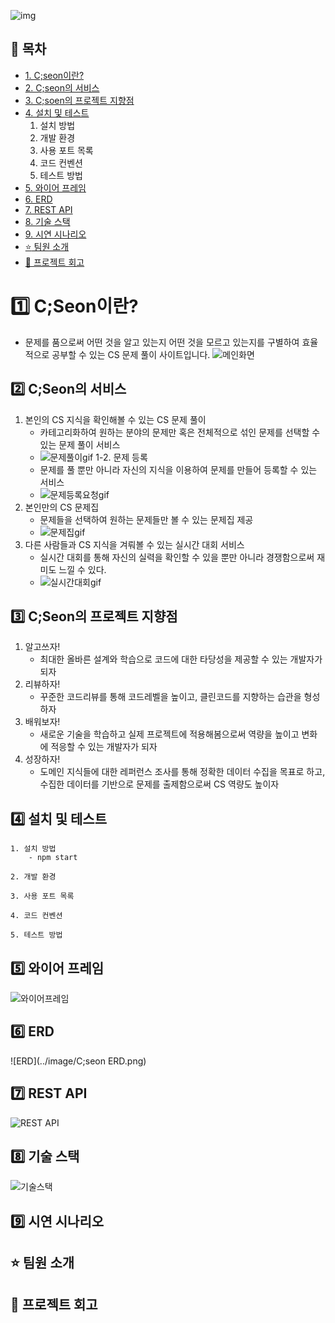 ![img](../front/public/favicon.ico)


## :scroll: 목차

- [1. C;seon이란?](#one-cseon이란)
- [2. C;seon의 서비스](#two-c;seon의-서비스)
- [3. C;soen의 프로젝트 지향점](#three-c;seon의-프로젝트-지향점)
- [4. 설치 및 테스트](#four-설치-및-테스트)
    1. 설치 방법
    2. 개발 환경
    3. 사용 포트 목록
    4. 코드 컨벤션
    5. 테스트 방법
- [5. 와이어 프레임](#five-와이어-프레임)
- [6. ERD](#six-erd)
- [7. REST API](#seven-rest-api)
- [8. 기술 스택](#eight-기술-스택)
- [9. 시연 시나리오](#nine-시연-시나리오)
- [:star: 팀원 소개](#star-팀원-소개)
- [:star2: 프로젝트 회고](#star2-프로젝트-회고)

# :one: C;Seon이란?
- 문제를 품으로써 어떤 것을 알고 있는지 어떤 것을 모르고 있는지를 구별하여 효율적으로 공부할 수 있는 CS 문제 풀이 사이트입니다.
![메인화면](../image/메인화면.png)
## :two: C;Seon의 서비스
1. 본인의 CS 지식을 확인해볼 수 있는 CS 문제 풀이
    - 카테고리화하여 원하는 분야의 문제만 혹은 전체적으로 섞인 문제를 선택할 수 있는 문제 풀이 서비스
    - ![문제풀이gif]()
1-2. 문제 등록
    - 문제를 풀 뿐만 아니라 자신의 지식을 이용하여 문제를 만들어 등록할 수 있는 서비스
    - ![문제등록요청gif]()
2. 본인만의 CS 문제집
    - 문제들을 선택하여 원하는 문제들만 볼 수 있는 문제집 제공
    - ![문제집gif]()
3. 다른 사람들과 CS 지식을 겨뤄볼 수 있는 실시간 대회 서비스
    - 실시간 대회를 통해 자신의 실력을 확인할 수 있을 뿐만 아니라 경쟁함으로써 재미도 느낄 수 있다.
    - ![실시간대회gif]()
## :three: C;Seon의 프로젝트 지향점
1. 알고쓰자!
    - 최대한 올바른 설계와 학습으로 코드에 대한 타당성을 제공할 수 있는 개발자가 되자
2. 리뷰하자!
    - 꾸준한 코드리뷰를 통해 코드레벨을 높이고, 클린코드를 지향하는 습관을 형성하자
3. 배워보자!
    - 새로운 기술을 학습하고 실제 프로젝트에 적용해봄으로써 역량을 높이고 변화에 적응할 수 있는 개발자가 되자
4. 성장하자!
    - 도메인 지식들에 대한 레퍼런스 조사를 통해 정확한 데이터 수집을 목표로 하고, 수집한 데이터를 기반으로 문제를 출제함으로써 CS 역량도 높이자
## :four: 설치 및 테스트
    1. 설치 방법
        - npm start

    2. 개발 환경

    3. 사용 포트 목록

    4. 코드 컨벤션

    5. 테스트 방법

## :five: 와이어 프레임
![와이어프레임]()
## :six: ERD
![ERD](../image/C;seon ERD.png)
## :seven: REST API
![REST API]()
## :eight: 기술 스택
![기술스택]()
## :nine: 시연 시나리오

## :star: 팀원 소개

## :star2: 프로젝트 회고

